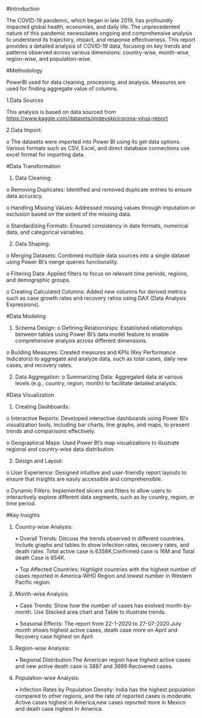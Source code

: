 #Introduction


The COVID-19 pandemic, which began in late 2019, has profoundly impacted global health, economies, and daily life. The unprecedented nature of this pandemic necessitates ongoing and comprehensive analysis to understand its trajectory, impact, and response effectiveness. This report provides a detailed analysis of COVID-19 data, focusing on key trends and patterns observed across various dimensions: country-wise, month-wise, region-wise, and population-wise.

#Methodology


PowerBI used for data cleaning, processing, and analysis. Measures are used for finding aggregate value of columns.

1.Data Sources

This analysis is based on data sourced from
https://www.kaggle.com/datasets/imdevskp/corona-virus-report

2.Data Import:

o	The datasets were imported into Power BI using its get data options. Various formats such as CSV, Excel, and direct database connections use excel format for importing data.

#Data Transformation

1.	Data Cleaning:
   
  o	Removing Duplicates: Identified and removed duplicate entries to ensure data accuracy.

  o	Handling Missing Values: Addressed missing values through imputation or exclusion based on the extent of the missing data.

  o	Standardizing Formats: Ensured consistency in date formats, numerical data, and categorical variables.

2.	Data Shaping:
   
  o	Merging Datasets: Combined multiple data sources into a single dataset using Power BI’s merge queries functionality.

  o	Filtering Data: Applied filters to focus on relevant time periods, regions, and demographic groups.

  o	Creating Calculated Columns: Added new columns for derived metrics such as case growth rates and recovery ratios using DAX (Data Analysis Expressions).
  
#Data Modeling

1.	Schema Design:
   o	Defining Relationships: Established relationships between tables using Power BI’s data model feature to enable comprehensive analysis across different dimensions.

   o	Building Measures: Created measures and KPIs (Key Performance Indicators) to aggregate and analyze data, such as total cases, daily new cases, and recovery rates.

2.	Data Aggregation:
   o	Summarizing Data: Aggregated data at various levels (e.g., country, region, month) to facilitate detailed analysis.

#Data Visualization


1.	Creating Dashboards:
   
   o	Interactive Reports: Developed interactive dashboards using Power BI’s visualization tools, including bar charts, line graphs, and maps, to present trends and comparisons effectively.

   o	Geographical Maps: Used Power BI’s map visualizations to illustrate regional and country-wise data distribution.

2.	Design and Layout:
   
   o	User Experience: Designed intuitive and user-friendly report layouts to ensure that insights are easily accessible and comprehensible.

   o	Dynamic Filters: Implemented slicers and filters to allow users to interactively explore different data segments, such as by country, region, or time period.


#Key Insights

1. Country-wise Analysis:
   
    •	Overall Trends: Discuss the trends observed in different countries. Include graphs and tables to show infection rates, recovery rates, and death rates .Total active case is 6358K,Confirmed case is 16M and Total death Case is 654K.

    •	Top Affected Countries: Highlight countries with the highest number of cases reported in America-WHO Region and lowest number in Western Pacific region. 

2. Month-wise Analysis:
   
    •	Case Trends: Show how the number of cases has evolved month-by-month. Use Stacked area chart and Table to illustrate trends.

    •	Seasonal Effects: The  report from 22-1-2020 to 27-07-2020.July month shows highest active cases, death case more on April and Recovery case highest on April.

3. Region-wise Analysis:
   
    •	Regional Distribution:The American region have highest active cases and new active death case is 3887 and 3699 Recovered cases.

4. Population-wise Analysis:
   
     •	Infection Rates by Population Density: India has the highest population compared to other regions, and the rate of reported cases is moderate. Active cases highest in America,new cases reported more in Mexico and death case highest in America.
